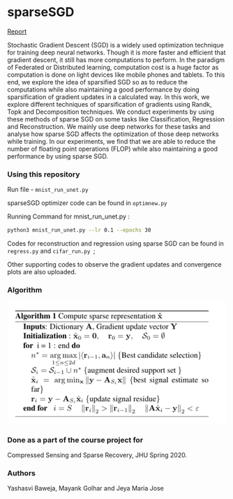 # sparseSGD

 <a href="https://drive.google.com/open?id=1DuXH-WistPTTfQFm48L_zBZy4CubDLeB">Report</a>

Stochastic Gradient Descent (SGD) is a widely used optimization technique for training deep neural networks. Though it is more faster and efficient that gradient descent, it still has more computations to perform. In the paradigm of Federated or Distributed learning, computation cost is a huge factor as computation is done on light devices like mobile phones and tablets. To this end, we explore the idea of sparsified SGD so as to reduce the computations while also maintaining a good performance by doing sparsification of gradient updates in a calculated way. In this work, we explore different techniques of sparsification of gradients using Randk, Topk and Decomposition techniques. We conduct experiments by using these methods of sparse SGD on some tasks like Classification, Regression and Reconstruction. We mainly use deep networks for these tasks and analyse how sparse SGD affects the optimization of those deep networks while training. In our experiments, we find that we are able to reduce the number of floating point operations (FLOP) while also maintaining a good performance by using sparse SGD. 

### Using this repository

Run file - ```mnist_run_unet.py```

sparseSGD optimizer code can be found in ```optimnew.py```

Running Command for mnist_run_unet.py :

```bash
python3 mnist_run_unet.py --lr 0.1 --epochs 30
```

Codes for reconstruction and regression using sparse SGD can be found in ```regress.py``` and ```cifar_run.py ```; 

Other supporting codes to observe the gradient updates and convergence plots are also uploaded.

### Algorithm

<p align="center">
  <img src="logssparse/algo.png" width="600">
</p>

### Done as a part of the course project for 
Compressed Sensing and Sparse Recovery, JHU Spring 2020.

### Authors
Yashasvi Baweja, Mayank Golhar and Jeya Maria Jose

